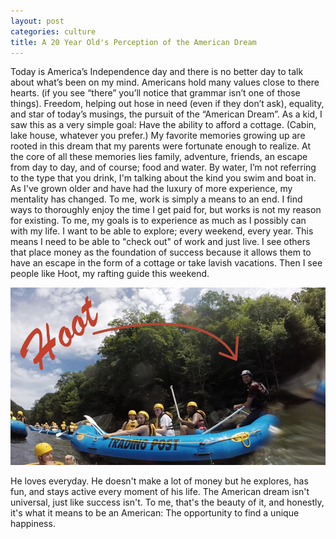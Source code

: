 ```yaml
---
layout: post
categories: culture
title: A 20 Year Old's Perception of the American Dream
---
```


Today is America’s Independence day and there is no better day to talk about what’s been on my mind. Americans hold many values close to there hearts. (if you see “there” you’ll notice that grammar isn’t one of those things). Freedom, helping out hose in need (even if they don’t ask), equality, and star of today’s musings, the pursuit of the “American Dream”. As a kid, I saw this as a very simple goal: Have the ability to afford a cottage. (Cabin, lake house, whatever you prefer.) My favorite memories growing up are rooted in this dream that my parents were fortunate enough to realize. At the core of all these memories lies family, adventure, friends, an escape from day to day, and of course; food and water. By water, I’m not referring to the type that you drink, I'm talking about the kind you swim and boat in. As I've grown older and have had the luxury of more experience, my mentality has changed. To me, work is simply a means to an end. I find ways to thoroughly enjoy the time I get paid for, but works is not my reason for existing. To me, my goals is to experience as much as I possibly can with my life. I want to be able to explore; every weekend, every year. This means I need to be able to "check out" of work and just live. I see others that place money as the foundation of success because it allows them to have an escape in the form of a cottage or take lavish vacations. Then I see people like Hoot, my rafting guide this weekend. 

![picture of the rafting trip](/assets/img/culture/2016/07-04-Pursuit_of_the_American_Dream.jpg)

He loves everyday. He doesn't make a lot of money but he explores, has fun, and stays active every moment of his life. The American dream isn't universal, just like success isn't. To me, that's the beauty of it, and honestly, it's what it means to be an American: The opportunity to find a unique happiness.